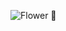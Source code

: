 ![Flower 🌸](https://user-images.githubusercontent.com/22923260/108539301-2a8f0e00-7323-11eb-9543-3cd85d641cc8.jpg)
